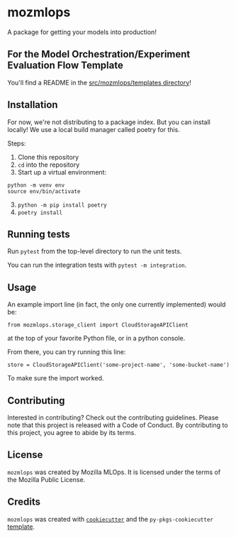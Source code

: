 # mozmlops

A package for getting your models into production!

## For the Model Orchestration/Experiment Evaluation Flow Template

You'll find a README in the [src/mozmlops/templates directory](https://github.com/mozilla/mozmlops/tree/main/src/mozmlops/templates)!

## Installation

For now, we're not distributing to a package index. But you can install locally! We use a local build manager called poetry for this.

Steps:

1. Clone this repository
2. `cd` into the repository
3. Start up a virtual environment:
```
python -m venv env
source env/bin/activate
```
3. `python -m pip install poetry`
4. `poetry install`

## Running tests

Run `pytest` from the top-level directory to run the unit tests.

You can run the integration tests with `pytest -m integration`.

## Usage

An example import line (in fact, the only one currently implemented) would be:

```
from mozmlops.storage_client import CloudStorageAPIClient
```

at the top of your favorite Python file, or in a python console. 

From there, you can try running this line:

```
store = CloudStorageAPIClient('some-project-name', 'some-bucket-name')
```

To make sure the import worked.

## Contributing

Interested in contributing? Check out the contributing guidelines. Please note that this project is released with a Code of Conduct. By contributing to this project, you agree to abide by its terms.

## License

`mozmlops` was created by Mozilla MLOps. It is licensed under the terms of the Mozilla Public License.

## Credits

`mozmlops` was created with [`cookiecutter`](https://cookiecutter.readthedocs.io/en/latest/) and the `py-pkgs-cookiecutter` [template](https://github.com/py-pkgs/py-pkgs-cookiecutter).
